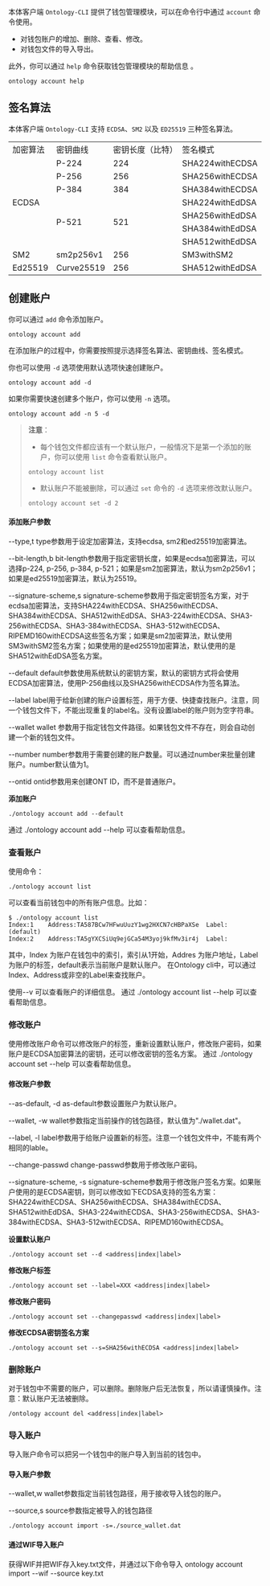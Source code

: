 
本体客户端 `Ontology-CLI` 提供了钱包管理模块，可以在命令行中通过 `account` 命令使用。

- 对钱包账户的增加、删除、查看、修改。
- 对钱包文件的导入导出。

此外，你可以通过 `help` 命令获取钱包管理模块的帮助信息 。

```shell
ontology account help
```

## 签名算法

本体客户端 `Ontology-CLI` 支持 `ECDSA`、`SM2` 以及 `ED25519` 三种签名算法。

<table cellspacing=0>
    <tr>
        <td style=min-width:50px>加密算法</td>
        <td style=min-width:50px>密钥曲线</td>
        <td style=min-width:50px>密钥长度（比特）</td>
        <td style=min-width:50px>签名模式</td>
    </tr>
    <tr>
        <td style=min-width:50px rowspan="8">ECDSA</td>
    </tr>
    <tr>
        <td style=min-width:50px>P-224</td>
        <td style=min-width:50px>224</td>
        <td style=min-width:50px>SHA224withECDSA</td>
    </tr>
    <tr>
        <td style=min-width:50px>P-256</td>
        <td style=min-width:50px>256</td>
        <td style=min-width:50px>SHA256withECDSA</td>
    </tr>
    <tr>
        <td style=min-width:50px>P-384</td>
        <td style=min-width:50px>384</td>
        <td style=min-width:50px>SHA384withECDSA</td>
    </tr>
    <tr>
        <td style=min-width:50px rowspan="4">P-521</td>
        <td style=min-width:50px rowspan="4">521</td>
        <td style=min-width:50px>SHA224withEdDSA</td>
    </tr>
    <tr>
        <td style=min-width:50px>SHA256withEdDSA</td>
    </tr>
    <tr>
        <td style=min-width:50px>SHA384withEdDSA</td>
    </tr>
    <tr>
        <td style=min-width:50px>SHA512withEdDSA</td>
    </tr>
    <tr>
        <td style=min-width:50px>SM2</td>
        <td style=min-width:50px>sm2p256v1</td>
        <td style=min-width:50px>256</td>
        <td style=min-width:50px>SM3withSM2</td>
    </tr>
    <tr>
        <td style=min-width:50px>Ed25519</td>
        <td style=min-width:50px>Curve25519</td>
        <td style=min-width:50px>256</td>
        <td style=min-width:50px>SHA512withEdDSA</td>
    </tr>
</table>

## 创建账户

你可以通过 `add` 命令添加账户。

```shell
ontology account add
```

在添加账户的过程中，你需要按照提示选择签名算法、密钥曲线、签名模式。

你也可以使用 `-d` 选项使用默认选项快速创建账户。

```shell
ontology account add -d
```

如果你需要快速创建多个账户，你可以使用 `-n` 选项。

```shell
ontology account add -n 5 -d
```

> **注意**：
> - 每个钱包文件都应该有一个默认账户，一般情况下是第一个添加的账户，你可以使用 `list` 命令查看默认账户。
>```shell
>ontology account list
>```
> - 默认账户不能被删除，可以通过 `set` 命令的 `-d` 选项来修改默认账户。
>```shell
>ontology account set -d 2
>```

#### 添加账户参数

--type,t
type参数用于设定加密算法，支持ecdsa, sm2和ed25519加密算法。

--bit-length,b
bit-length参数用于指定密钥长度，如果是ecdsa加密算法，可以选择p-224, p-256, p-384, p-521；如果是sm2加密算法，默认为sm2p256v1；如果是ed25519加密算法，默认为25519。

--signature-scheme,s
signature-scheme参数用于指定密钥签名方案，对于ecdsa加密算法，支持SHA224withECDSA、SHA256withECDSA、SHA384withECDSA、SHA512withEdDSA、SHA3-224withECDSA、SHA3-256withECDSA、SHA3-384withECDSA、SHA3-512withECDSA、RIPEMD160withECDSA这些签名方案；如果是sm2加密算法，默认使用SM3withSM2签名方案；如果使用的是ed25519加密算法，默认使用的是SHA512withEdDSA签名方案。

--default
default参数使用系统默认的密钥方案，默认的密钥方式将会使用ECDSA加密算法，使用P-256曲线以及SHA256withECDSA作为签名算法。

--label
label用于给新创建的账户设置标签，用于方便、快捷查找账户。注意，同一个钱包文件下，不能出现重复的label名。没有设置label的账户则为空字符串。

--wallet
wallet 参数用于指定钱包文件路径。如果钱包文件不存在，则会自动创建一个新的钱包文件。

--number
number参数用于需要创建的账户数量。可以通过number来批量创建账户。number默认值为1。

--ontid
ontid参数用来创建ONT ID，而不是普通账户。

**添加账户**

```
./ontology account add --default
```

通过 ./ontology account add --help 可以查看帮助信息。

### 查看账户

使用命令：

```
./ontology account list
```
可以查看当前钱包中的所有账户信息。比如：

```
$ ./ontology account list
Index:1    Address:TA587BCw7HFwuUuzY1wg2HXCN7cHBPaXSe  Label: (default)
Index:2    Address:TA5gYXCSiUq9ejGCa54M3yoj9kfMv3ir4j  Label:
```
其中，Index 为账户在钱包中的索引，索引从1开始，Addres 为账户地址，Label 为账户的标签，default表示当前账户是默认账户。
在Ontology cli中，可以通过Index、Address或非空的Label来查找账户。

使用--v 可以查看账户的详细信息。
通过 ./ontology account list --help 可以查看帮助信息。

### 修改账户

使用修改账户命令可以修改账户的标签，重新设置默认账户，修改账户密码，如果账户是ECDSA加密算法的密钥，还可以修改密钥的签名方案。
通过 ./ontology account set --help 可以查看帮助信息。

#### 修改账户参数

--as-default, -d
as-default参数设置账户为默认账户。

--wallet, -w
wallet参数指定当前操作的钱包路径，默认值为"./wallet.dat"。

--label, -l
label参数用于给账户设置新的标签。注意一个钱包文件中，不能有两个相同的lable。

--change-passwd
change-passwd参数用于修改账户密码。

--signature-scheme, -s
signature-scheme参数用于修改账户签名方案。如果账户使用的是ECDSA密钥，则可以修改如下ECDSA支持的签名方案：SHA224withECDSA、SHA256withECDSA、SHA384withECDSA、SHA512withEdDSA、SHA3-224withECDSA、SHA3-256withECDSA、SHA3-384withECDSA、SHA3-512withECDSA、RIPEMD160withECDSA。

**设置默认账户**

```
./ontology account set --d <address|index|label>
```
**修改账户标签**

```
./ontology account set --label=XXX <address|index|label>
```
**修改账户密码**

```
./ontology account set --changepasswd <address|index|label>
```

**修改ECDSA密钥签名方案**

```
./ontology account set --s=SHA256withECDSA <address|index|label>
```
### 删除账户

对于钱包中不需要的账户，可以删除。删除账户后无法恢复，所以请谨慎操作。注意：默认账户无法被删除。

```
/ontology account del <address|index|label>
```
### 导入账户

导入账户命令可以把另一个钱包中的账户导入到当前的钱包中。

#### 导入账户参数

--wallet,w
wallet参数指定当前钱包路径，用于接收导入钱包的账户。

--source,s
source参数指定被导入的钱包路径

```
./ontology account import -s=./source_wallet.dat
```

#### 通过WIF导入账户
获得WIF并把WIF存入key.txt文件，并通过以下命令导入
ontology account import --wif --source key.txt